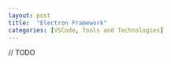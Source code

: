 ```yaml
---
layout: post
title:  "Electron Framework"
categories: [VSCode, Tools and Technologies]
---
```



// TODO